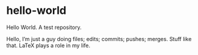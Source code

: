 # hello-world
Hello World. A test repository.

Hello, I’m just a guy doing files; edits; commits; pushes; merges. Stuff like that. LaTeX plays a role in my life.
